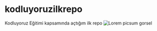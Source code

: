 # kodluyoruzilkrepo
Kodluyoruz Eğitimi kapsamında açtığım ilk repo
![Lorem picsum gorsel](https://picsum.photos/200/300?grayscale)